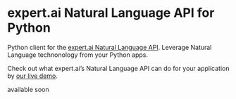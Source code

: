 # expert.ai Natural Language API for Python

Python client for the [expert.ai Natural Language API](https://developer.expert.ai/). Leverage Natural Language technonology from your Python apps.

Check out what expert.ai’s Natural Language API can do for your application by [our live demo](https://try.expert.ai/).

available soon
